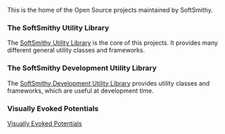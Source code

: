 This is the home of the Open Source projects maintained by SoftSmithy.

### The SoftSmithy Utility Library
The [SoftSmithy Utility Library](softsmithy-lib/lib) is the core of this projects. It provides many different general utility classes and frameworks. 

### The SoftSmithy Development Utility Library
The [SoftSmithy Development Utility Library](softsmithy-lib/devlib) provides utility classes and frameworks, which are useful at development time.

### Visually Evoked Potentials
[Visually Evoked Potentials](vep)


